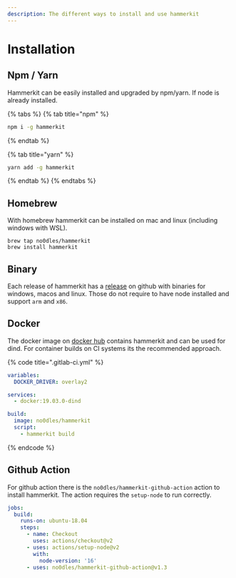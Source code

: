 ```yaml
---
description: The different ways to install and use hammerkit
---
```


# Installation

## Npm / Yarn

Hammerkit can be easily installed and upgraded by npm/yarn. If node is already installed.

{% tabs %}
{% tab title="npm" %}
```bash
npm i -g hammerkit
```
{% endtab %}

{% tab title="yarn" %}
```bash
yarn add -g hammerkit
```
{% endtab %}
{% endtabs %}

## Homebrew

With homebrew hammerkit can be installed on mac and linux (including windows with WSL).

```
brew tap no0dles/hammerkit
brew install hammerkit
```

## Binary

Each release of hammerkit has a [release](https://github.com/no0dles/hammerkit/releases) on github with binaries for windows, macos and linux. Those do not require to have node installed and support `arm` and `x86`.

## Docker

The docker image on [docker hub](https://hub.docker.com/r/no0dles/hammerkit) contains hammerkit and can be used for dind. For container builds on CI systems its the recommended approach.

{% code title=".gitlab-ci.yml" %}
```yaml
variables:
  DOCKER_DRIVER: overlay2

services:
  - docker:19.03.0-dind

build:
  image: no0dles/hammerkit
  script:
    - hammerkit build
```
{% endcode %}

## Github Action

For github action there is the `no0dles/hammerkit-github-action` action to install hammerkit. The action requires the `setup-node` to run correctly.

```yaml
jobs:
  build:
    runs-on: ubuntu-18.04
    steps:
      - name: Checkout
        uses: actions/checkout@v2
      - uses: actions/setup-node@v2
        with:
          node-version: '16'
      - uses: no0dles/hammerkit-github-action@v1.3
```
